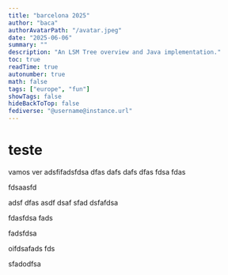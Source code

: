 ```yaml
---
title: "barcelona 2025"
author: "baca"
authorAvatarPath: "/avatar.jpeg"
date: "2025-06-06"
summary: ""
description: "An LSM Tree overview and Java implementation."
toc: true
readTime: true
autonumber: true
math: false
tags: ["europe", "fun"]
showTags: false
hideBackToTop: false
fediverse: "@username@instance.url"
---
```


# teste 

vamos ver 
adsfifadsfdsa
dfas
dafs
dafs
dfas
fdsa
fdas


fdsaasfd

adsf
dfas
asdf
dsaf
sfad
dsfafdsa


fdasfdsa
fads


fadsfdsa

oifdsafads
fds

sfadodfsa

